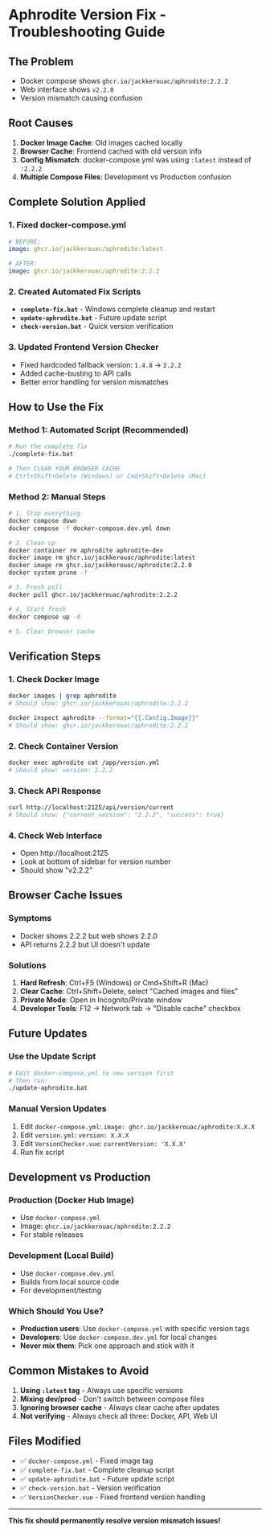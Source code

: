 # Aphrodite Version Fix - Troubleshooting Guide

## The Problem
- Docker compose shows `ghcr.io/jackkerouac/aphrodite:2.2.2`
- Web interface shows `v2.2.0`
- Version mismatch causing confusion

## Root Causes
1. **Docker Image Cache**: Old images cached locally
2. **Browser Cache**: Frontend cached with old version info
3. **Config Mismatch**: docker-compose.yml was using `:latest` instead of `:2.2.2`
4. **Multiple Compose Files**: Development vs Production confusion

## Complete Solution Applied

### 1. Fixed docker-compose.yml
```yaml
# BEFORE:
image: ghcr.io/jackkerouac/aphrodite:latest

# AFTER: 
image: ghcr.io/jackkerouac/aphrodite:2.2.2
```

### 2. Created Automated Fix Scripts
- **`complete-fix.bat`** - Windows complete cleanup and restart
- **`update-aphrodite.bat`** - Future update script
- **`check-version.bat`** - Quick version verification

### 3. Updated Frontend Version Checker
- Fixed hardcoded fallback version: `1.4.8` → `2.2.2`
- Added cache-busting to API calls
- Better error handling for version mismatches

## How to Use the Fix

### Method 1: Automated Script (Recommended)
```bash
# Run the complete fix
./complete-fix.bat

# Then CLEAR YOUR BROWSER CACHE
# Ctrl+Shift+Delete (Windows) or Cmd+Shift+Delete (Mac)
```

### Method 2: Manual Steps
```bash
# 1. Stop everything
docker compose down
docker compose -f docker-compose.dev.yml down

# 2. Clean up
docker container rm aphrodite aphrodite-dev
docker image rm ghcr.io/jackkerouac/aphrodite:latest
docker image rm ghcr.io/jackkerouac/aphrodite:2.2.0
docker system prune -f

# 3. Fresh pull
docker pull ghcr.io/jackkerouac/aphrodite:2.2.2

# 4. Start fresh
docker compose up -d

# 5. Clear browser cache
```

## Verification Steps

### 1. Check Docker Image
```bash
docker images | grep aphrodite
# Should show: ghcr.io/jackkerouac/aphrodite:2.2.2

docker inspect aphrodite --format="{{.Config.Image}}"
# Should show: ghcr.io/jackkerouac/aphrodite:2.2.2
```

### 2. Check Container Version
```bash
docker exec aphrodite cat /app/version.yml
# Should show: version: 2.2.2
```

### 3. Check API Response
```bash
curl http://localhost:2125/api/version/current
# Should show: {"current_version": "2.2.2", "success": true}
```

### 4. Check Web Interface
- Open http://localhost:2125
- Look at bottom of sidebar for version number
- Should show "v2.2.2"

## Browser Cache Issues

### Symptoms
- Docker shows 2.2.2 but web shows 2.2.0
- API returns 2.2.2 but UI doesn't update

### Solutions
1. **Hard Refresh**: Ctrl+F5 (Windows) or Cmd+Shift+R (Mac)
2. **Clear Cache**: Ctrl+Shift+Delete, select "Cached images and files"
3. **Private Mode**: Open in Incognito/Private window
4. **Developer Tools**: F12 → Network tab → "Disable cache" checkbox

## Future Updates

### Use the Update Script
```bash
# Edit docker-compose.yml to new version first
# Then run:
./update-aphrodite.bat
```

### Manual Version Updates
1. Edit `docker-compose.yml`: `image: ghcr.io/jackkerouac/aphrodite:X.X.X`
2. Edit `version.yml`: `version: X.X.X`
3. Edit `VersionChecker.vue`: `currentVersion: 'X.X.X'`
4. Run fix script

## Development vs Production

### Production (Docker Hub Image)
- Use `docker-compose.yml` 
- Image: `ghcr.io/jackkerouac/aphrodite:2.2.2`
- For stable releases

### Development (Local Build)
- Use `docker-compose.dev.yml`
- Builds from local source code
- For development/testing

### Which Should You Use?
- **Production users**: Use `docker-compose.yml` with specific version tags
- **Developers**: Use `docker-compose.dev.yml` for local changes
- **Never mix them**: Pick one approach and stick with it

## Common Mistakes to Avoid

1. **Using `:latest` tag** - Always use specific versions
2. **Mixing dev/prod** - Don't switch between compose files
3. **Ignoring browser cache** - Always clear cache after updates
4. **Not verifying** - Always check all three: Docker, API, Web UI

## Files Modified

- ✅ `docker-compose.yml` - Fixed image tag
- ✅ `complete-fix.bat` - Complete cleanup script
- ✅ `update-aphrodite.bat` - Future update script  
- ✅ `check-version.bat` - Version verification
- ✅ `VersionChecker.vue` - Fixed frontend version handling

---

**This fix should permanently resolve version mismatch issues!**
